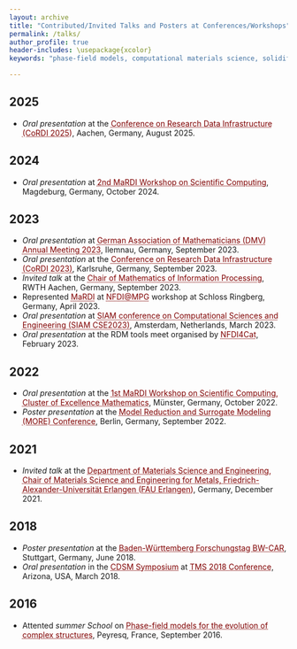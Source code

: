 ```yaml
---
layout: archive
title: "Contributed/Invited Talks and Posters at Conferences/Workshops"
permalink: /talks/
author_profile: true
header-includes: \usepackage{xcolor}
keywords: "phase-field models, computational materials science, solidification microstructures"

---
```


## 2025
*   *Oral presentation* at the <a href="https://www.nfdi.de/cordi-2025/" style="color: #800000; text-decoration: underline;text-decoration-style: dotted;">Conference on Research Data Infrastructure (CoRDI 2025)</a>, Aachen, Germany, August 2025.

## 2024
* *Oral presentation* at <a href="https://indico3.mpi-magdeburg.mpg.de/event/42/" style="color: #800000; text-decoration: underline;text-decoration-style: dotted;">2nd MaRDI Workshop on Scientific Computing</a>, Magdeburg, Germany, October 2024.

## 2023
* *Oral presentation* at <a href="https://www.tu-ilmenau.de/dmv2023" style="color: #800000; text-decoration: underline;text-decoration-style: dotted;">German Association of Mathematicians (DMV) Annual Meeting 2023</a>, Ilemnau, Germany, September 2023. 
* *Oral presentation* at the <a href="https://www.nfdi.de/cordi-2023/" style="color: #800000; text-decoration: underline;text-decoration-style: dotted;">Conference on Research Data Infrastructure (CoRDI 2023)</a>, Karlsruhe, Germany, September 2023.
* *Invited talk* at the <a href="https://www.mathc.rwth-aachen.de/en/home/home/" style="color: #800000; text-decoration: underline;text-decoration-style: dotted;">Chair of Mathematics of Information Processing</a>, RWTH Aachen, Germany, September 2023. 
* Represented <a href="https://www.mardi4nfdi.de/" style="color: #800000; text-decoration: underline;text-decoration-style: dotted;">MaRDI</a> at <a href="https://indico3.mpi-magdeburg.mpg.de/event/31/" style="color: #800000; text-decoration: underline;text-decoration-style: dotted;">NFDI@MPG</a> workshop at Schloss Ringberg, Germany, April 2023.
* *Oral presentation* at <a href="https://www.siam.org/conferences/cm/conference/cse23" style="color: #800000; text-decoration: underline;text-decoration-style: dotted;">SIAM conference on Computational Sciences and Engineering (SIAM CSE2023)</a>, Amsterdam, Netherlands, March 2023.
* *Oral presentation* at the RDM tools meet organised by <a href="https://nfdi4cat.org/en/" style="color: #800000; text-decoration: underline;text-decoration-style: dotted;">NFDI4Cat</a>, February 2023. 

## 2022
* *Oral presentation* at the <a href="https://workshop.mardi.ovh/" style="color: #800000; text-decoration: underline;text-decoration-style: dotted;">1st MaRDI Workshop on Scientific Computing, Cluster of Excellence Mathematics</a>, Münster, Germany, October 2022.
*  *Poster presentation* at the <a href="https://more.sciencesconf.org/" style="color: #800000; text-decoration: underline;text-decoration-style: dotted;">Model Reduction and Surrogate Modeling (MORE) Conference</a>, Berlin, Germany, September 2022.

## 2021

* *Invited talk* at the <a href="https://www.wtm.tf.fau.de/" style="color: #800000; text-decoration: underline;text-decoration-style: dotted;">Department of Materials Science and Engineering,  Chair of Materials Science and Engineering for Metals,  Friedrich-Alexander-Universität Erlangen (FAU Erlangen)</a>, Germany, December 2021.

## 2018
* *Poster presentation* at the <a href=" https://www.bwstiftung.de/de/bereiche-programme/forschung/forschungstag" style="color: #800000; text-decoration: underline;text-decoration-style: dotted;">Baden-Württemberg Forschungstag BW-CAR</a>, Stuttgart, Germany, June 2018.
* *Oral presentation* in the <a href="https://www.tms.org/TMS2018/Programming/CDSM2018/TMS2018/Programming/CDSM_2018.aspx?hkey=33aa6ebb-b033-48e7-99a0-bc728bd1c570" style="color: #800000; text-decoration: underline;text-decoration-style: dotted;">CDSM Symposium</a> at <a href="https://www.tms.org/TMS2018/TMS2018/default.aspx" style="color: #800000; text-decoration: underline;text-decoration-style: dotted;">TMS 2018 Conference</a>, Arizona, USA, March 2018.

## 2016    
* Attented *summer School* on <a href="https://pmc.polytechnique.fr/~mp/PFschool2016.html" style="color: #800000; text-decoration: underline;text-decoration-style: dotted;">Phase-field models for the evolution of complex structures</a>, Peyresq, France, September 2016.
